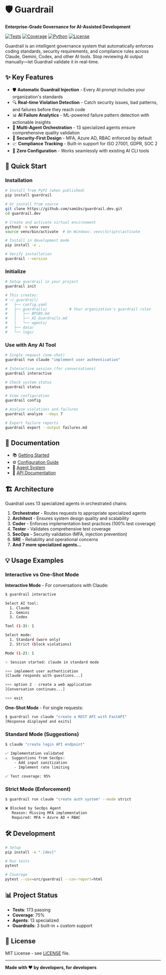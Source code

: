 # 🛡️ Guardrail

**Enterprise-Grade Governance for AI-Assisted Development**

[![Tests](https://img.shields.io/badge/tests-173%20passing-brightgreen)](https://github.com/samibs/guardrail.dev)
[![Coverage](https://img.shields.io/badge/coverage-75%25-yellow)](https://github.com/samibs/guardrail.dev)
[![Python](https://img.shields.io/badge/python-3.10%2B-blue)](https://www.python.org)
[![License](https://img.shields.io/badge/license-MIT-blue.svg)](LICENSE)

Guardrail is an intelligent governance system that automatically enforces coding standards, security requirements, and compliance rules across Claude, Gemini, Codex, and other AI tools. Stop reviewing AI output manually—let Guardrail validate it in real-time.

## ✨ Key Features

- 🛡️ **Automatic Guardrail Injection** - Every AI prompt includes your organization's standards
- 🔍 **Real-time Violation Detection** - Catch security issues, bad patterns, and failures before they reach code
- 📊 **AI Failure Analytics** - ML-powered failure pattern detection with actionable insights
- 👥 **Multi-Agent Orchestration** - 13 specialized agents ensure comprehensive quality validation
- 🔐 **Security-First Design** - MFA, Azure AD, RBAC enforced by default
- 📈 **Compliance Tracking** - Built-in support for ISO 27001, GDPR, SOC 2
- 🚀 **Zero Configuration** - Works seamlessly with existing AI CLI tools

## 🚀 Quick Start

### Installation

```bash
# Install from PyPI (when published)
pip install guardrail

# Or install from source
git clone https://github.com/samibs/guardrail.dev.git
cd guardrail.dev

# Create and activate virtual environment
python3 -m venv venv
source venv/bin/activate  # On Windows: venv\Scripts\activate

# Install in development mode
pip install -e .

# Verify installation
guardrail --version
```

### Initialize

```bash
# Setup guardrail in your project
guardrail init

# This creates:
# ~/.guardrail/
#   ├── config.yaml
#   ├── guardrails/          # Your organization's guardrail rules
#   │   ├── BPSBS.md
#   │   ├── AI_Guardrails.md
#   │   └── agents/
#   ├── data/
#   └── logs/
```

### Use with Any AI Tool

```bash
# Single request (one-shot)
guardrail run claude "implement user authentication"

# Interactive session (for conversations)
guardrail interactive

# Check system status
guardrail status

# View configuration
guardrail config

# Analyze violations and failures
guardrail analyze --days 7

# Export failure reports
guardrail export --output failures.md
```

## 📖 Documentation

- 📚 [Getting Started](docs/getting-started.md)
- ⚙️ [Configuration Guide](docs/configuration.md)
- 🤖 [Agent System](docs/phase5-agents.md)
- 🔌 [API Documentation](docs/api.md)

## 🏗️ Architecture

Guardrail uses 13 specialized agents in orchestrated chains:

1. **Orchestrator** - Routes requests to appropriate specialized agents
2. **Architect** - Ensures system design quality and scalability
3. **Coder** - Enforces implementation best practices (100% test coverage)
4. **Tester** - Validates comprehensive test coverage
5. **SecOps** - Security validation (MFA, injection prevention)
6. **SRE** - Reliability and operational concerns
7. **And 7 more specialized agents...**

## 💡 Usage Examples

### Interactive vs One-Shot Mode

**Interactive Mode** - For conversations with Claude:
```bash
$ guardrail interactive

Select AI tool:
  1. Claude
  2. Gemini
  3. Codex

Tool (1-3): 1

Select mode:
  1. Standard (warn only)
  2. Strict (block violations)

Mode (1-2): 1

✨ Session started: claude in standard mode

>>> implement user authentication
[Claude responds with questions...]

>>> option 2 - create a web application
[Conversation continues...]

>>> exit
```

**One-Shot Mode** - For single requests:
```bash
$ guardrail run claude "create a REST API with FastAPI"
[Response displayed and exits]
```

### Standard Mode (Suggestions)

```bash
$ claude "create login API endpoint"

✅ Implementation validated
⚠️  Suggestions from SecOps:
    - Add input sanitization
    - Implement rate limiting
    
✅ Test coverage: 95%
```

### Strict Mode (Enforcement)

```bash
$ guardrail run claude "create auth system" --mode strict

❌ Blocked by SecOps Agent
   Reason: Missing MFA implementation
   Required: MFA + Azure AD + RBAC
```

## 🛠️ Development

```bash
# Setup
pip install -e ".[dev]"

# Run tests
pytest

# Coverage
pytest --cov=src/guardrail --cov-report=html
```

## 📊 Project Status

- **Tests**: 173 passing
- **Coverage**: 75%
- **Agents**: 13 specialized
- **Guardrails**: 3 built-in + custom support

## 📄 License

MIT License - see [LICENSE](LICENSE) file.

---

**Made with ❤️ by developers, for developers**
